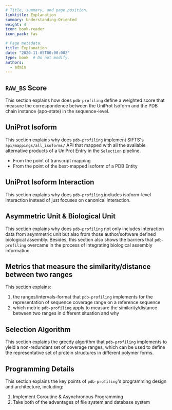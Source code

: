 ```yaml
---
# Title, summary, and page position.
linktitle: Explanation
summary: Understanding-Oriented
weight: 4
icon: book-reader
icon_pack: fas

# Page metadata.
title: Explanation
date: "2020-11-05T00:00:00Z"
type: book  # Do not modify.
authors:
  - admin
---
```


## `RAW_BS` Score

This section explains how does `pdb-profiling` define a weighted score that measure the correspondence between the UniProt Isoform and the PDB chain instance (apo-state) in the sequence-level.

## UniProt Isoform

This section explains why does `pdb-profiling` implement SIFTS's `api/mappings/all_isoforms/` API that mapped with all the available alternative products of a UniProt Entry in the `Selection` pipeline.

* From the point of transcript mapping
* From the point of the best-mapped isoform of a PDB Entity

## UniProt Isoform Interaction

This section explains why does `pdb-profiling` includes isoform-level interaction instead of just focuses on canonical interaction.

## Asymmetric Unit & Biological Unit

This section explains why does `pdb-profiling` not only includes interaction data from asymmetric unit but also from those author/software defined biological assembly. Besides, this section also shows the barriers that `pdb-profiling` overcame in the process of integrating biological assembly information.

## Metrics that measure the similarity/distance between two ranges

This section explains:

1. the ranges/intervals-format that `pdb-profiling` implements for the representation of sequence coverage range on a reference sequence
2. which metric `pdb-profiling` apply to measure the similarity/distance between two ranges in different situation and why

## Selection Algorithm

This section explains the greedy algorithm that `pdb-profiling` implements to yield a non-redundant set of coverage ranges, which can be used to define the representative set of protein structures in different polymer forms.


## Programming Details

This section explains the key points of `pdb-profiling`'s programming design and architecture, including:

1. Implement Coroutine & Asynchronous Programming
2. Take both of the advantages of file system and database system